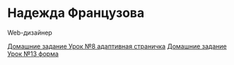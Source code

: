 # Надежда Французова
Web-дизайнер

[Домашние задание Урок №8 адаптивная страничка](https://alex3562013.github.io/first%20adaptive%20page/index.html)
[Домашние задание Урок №13 форма](https://alex3562013.github.io/lesson%2013/index.html)
